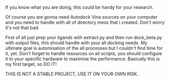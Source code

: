 If you know what you are doing, this could be handy for your research.

Of course you are gonna need Autodock Vina sources on your computer and you need to handle with all of directory mess that i created. Don't worry it's not that bad.

First of all just prep your ligands with extract.py and then run dock_beta.py with output files, this should handle with your all docking needs. My ultimate goal is automisation of the all processes but I couldn't find time for it, yet. Don't forget to handle resources on all scripts, you should configure it to your specific hardware to maximise the performance. Basically this is my first target, so DO IT!

THIS IS NOT A STABLE PROJECT, USE IT ON YOUR OWN RISK.

